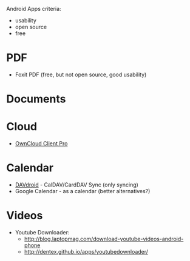 Android Apps criteria:
* usability
* open source
* free

# PDF
* Foxit PDF (free, but not open source, good usability)

# Documents

# Cloud
* [OwnCloud Client Pro](https://play.google.com/store/apps/details?id=owncloud.pro&hl=en)

# Calendar
* [DAVdroid](https://play.google.com/store/apps/details?id=at.bitfire.davdroid) - CalDAV/CardDAV Sync (only syncing)
* Google Calendar - as a calendar (better alternatives?)

# Videos
* Youtube Downloader:
    * http://blog.laptopmag.com/download-youtube-videos-android-phone
    * http://dentex.github.io/apps/youtubedownloader/
